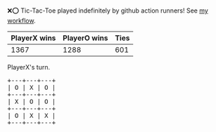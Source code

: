 :x::o: Tic-Tac-Toe played indefinitely by github action runners! See [my workflow](.github/workflows/play.yaml).

|PlayerX wins|PlayerO wins|Ties|
|-|-|-|
|1367|1288|601|

PlayerX's turn.

<pre>
+---+---+---+
| O | X | O |
+---+---+---+
| X | O | O |
+---+---+---+
| O | X | X |
+---+---+---+
</pre>